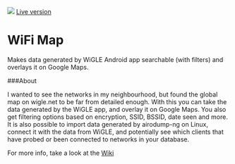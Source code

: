 ![](http://i.imgur.com/FJBoO1a.png)
[Live version](http://wifikart.net)

# WiFi Map
Makes data generated by WiGLE Android app searchable (with filters) and overlays it on Google Maps.

###About

I wanted to see the networks in my neighbourhood, but found the global map on wigle.net to be far from detailed enough. With this you can take the data generated by the WiGLE app, and overlay it on Google Maps. You also get filtering options based on encryption, SSID, BSSID, date seen and more.
It is also possible to import data generated by airodump-ng on Linux, connect it with the data from WiGLE, and potentially see which clients that have probed or been connected to networks in your database.

For more info, take a look at the [Wiki](https://github.com/Znerox/wifimap/wiki)